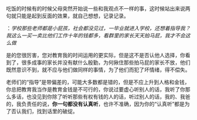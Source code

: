 吃饭的时候有的时候父母突然开始说一些和我观点不一样的事，这时候站出来说两句就只能是起到反面的效果，就自己想想，记录记录。



：*学校那些老师都是小屁孩，社会都没见过，一毕业就进入学校，还想着指导我？我这么一买一卖比他们工作十年的钱都多，看群里的家长天天拍马屁，我才不会这么做*

是的您很厉害，您对教育我的时间运用的更实际，但是这不是否认他人选择，你看到了，很多成事的家长并没有献什么殷勤，为何揪住那些拍马屁的家长不放，他们既然意识不到，就不应与他们做同样的事情，为了他们而犯了坏情绪，得不偿失。

老师们的“指导”是带偏差的，可能大多数都是错的，但是不应上升到人格和金钱，你总把教育我当作是教育金钱是不可行的，你说过要虚心听别人的话，我听了你那么多话，也没见到你除了听听那些有权有钱的人的话，听过别人的话，我的、我爸的，我负责任的说，**你一句都没有认真听**，也许不准确，因为你的“认真听”都是为了否认我们，找到话里的破绽。
